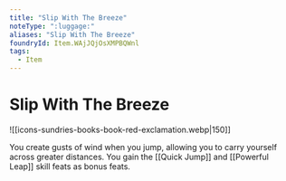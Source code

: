 ```yaml
---
title: "Slip With The Breeze"
noteType: ":luggage:"
aliases: "Slip With The Breeze"
foundryId: Item.WAjJQjOsXMPBQWnl
tags:
  - Item
---
```


# Slip With The Breeze
![[icons-sundries-books-book-red-exclamation.webp|150]]

You create gusts of wind when you jump, allowing you to carry yourself across greater distances. You gain the [[Quick Jump]] and [[Powerful Leap]] skill feats as bonus feats.

